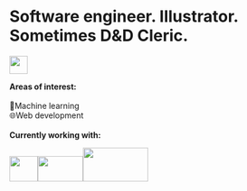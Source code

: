 # Software engineer. Illustrator. Sometimes D&D Cleric. 
<a href="https://www.linkedin.com/in/callista-aura-vanya/"><img src="https://upload.wikimedia.org/wikipedia/commons/thumb/8/81/LinkedIn_icon.svg/768px-LinkedIn_icon.svg.png" width="32" height="32"> </a>
<!--  <a href="https://www.hackerrank.com/callraV"><img src="https://gitlab.com/uploads/-/system/project/avatar/39393275/hackerrank.jpg" width="32" height="32"></a>
  -->

**Areas of interest:**<br><br>
  🔢Machine learning<br>
  🌐Web development<br>
<br>
**Currently working with:**<br>
<!--   <img src="https://upload.wikimedia.org/wikipedia/commons/thumb/6/6a/JavaScript-logo.png/800px-JavaScript-logo.png" width="45" height="45">  -->
  <img src="https://upload.wikimedia.org/wikipedia/commons/thumb/a/a7/React-icon.svg/2300px-React-icon.svg.png" width="50" height="45"><img src="https://upload.wikimedia.org/wikipedia/commons/thumb/d/d9/Node.js_logo.svg/1280px-Node.js_logo.svg.png" width="80" height="45"><img src="https://miro.medium.com/v2/resize:fit:438/1*0G5zu7CnXdMT9pGbYUTQLQ.png" width="115" height="60">
 

 <br>
<!--  📱App development<br> -->
<!--
**callraV/callraV** is a ✨ _special_ ✨ repository because its `README.md` (this file) appears on your GitHub profile.

Here are some ideas to get you started:

- 🔭 I’m currently working on ...
- 🌱 I’m currently learning ...
- 👯 I’m looking to collaborate on ...
- 🤔 I’m looking for help with ...
- 💬 Ask me about ...
- 📫 How to reach me: ...
- 😄 Pronouns: ...
- ⚡ Fun fact: ...
-->
